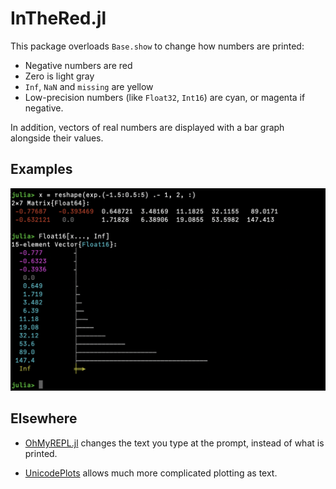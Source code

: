 # InTheRed.jl

This package overloads `Base.show` to change how numbers are printed:
* Negative numbers are red
* Zero is light gray
* `Inf`, `NaN` and `missing` are yellow
* Low-precision numbers (like `Float32`, `Int16`) are cyan, or magenta if negative.

In addition, vectors of real numbers are displayed with a bar graph alongside their values.

## Examples

![REPL screenshot](readme.png)

## Elsewhere

* [OhMyREPL.jl](https://github.com/KristofferC/OhMyREPL.jl) changes the text you type at the prompt, instead of what is printed.

* [UnicodePlots](https://github.com/JuliaPlots/UnicodePlots.jl) allows much more complicated plotting as text.
